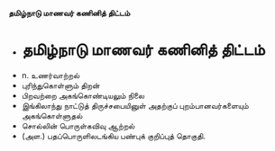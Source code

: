 **தமிழ்நாடு மாணவர் கணினித் திட்டம்**
- # தமிழ்நாடு மாணவர் கணினித் திட்டம்
- n. உணர்வாற்றல்
- புரிந்துகொள்ளும் திறன்
- பிறவற்றை அகங்கொண்டியலும் நிலை
- இங்கிலாந்து நாட்டுத் திருச்சபையினுள் அதற்குப் புறம்பானவர்களையும் அகங்கொள்ளுதல்
- சொல்லின் பொருள்கவிவு ஆற்றல்
- (அள.) பதப்பொருளிலடங்கிய பண்புக் குறிப்புத் தொகுதி.

